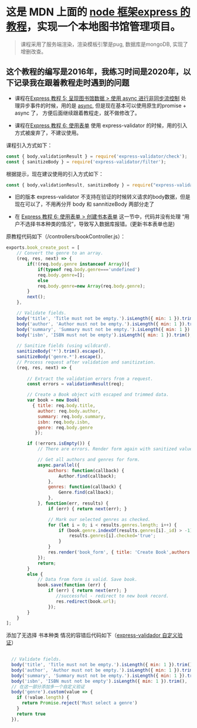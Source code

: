 # 这是 MDN 上面的 [node 框架express 的教程](https://developer.mozilla.org/zh-CN/docs/learn/Server-side/Express_Nodejs)，实现一个本地图书馆管理项目。
> 课程采用了服务端渲染，渲染模板引擎是pug, 数据库是mongoDB, 实现了增删改查。

## 这个教程的编写是2016年，我练习时间是2020年，以下记录我在跟着教程走时遇到的问题

- 课程在[Express 教程 5: 呈现图书馆数据 > 使用 async 进行非同步流控制](https://developer.mozilla.org/zh-CN/docs/Learn/Server-side/Express_Nodejs/Displaying_data/flow_control_using_async) 处理异步事件的时候，用的是 [async](https://caolan.github.io/async/v3/), 但是现在基本可以使用原生的promise + async 了， 方便后面继续跟着教程走，就不做修改了。

- 课程在[Express 教程 6: 使用表单](https://developer.mozilla.org/zh-CN/docs/Learn/Server-side/Express_Nodejs/forms) 使用 express-validator 的时候，用的引入方式被废弃了，不建议使用。

课程引入方式如下：
```js
const { body,validationResult } = require('express-validator/check');
const { sanitizeBody } = require('express-validator/filter');
```
根据提示，现在建议使用的引入方式如下：
```js
const { body,validationResult, sanitizeBody } = require("express-validator")
```

- 旧的版本 express-validator 不支持在验证的时候转义请求的body数据，但是现在可以了，不用再分开 body 和 sannitizeBody 两部分走了 

- 在 [Express 教程 6: 使用表单 > 创建书本表单](https://developer.mozilla.org/zh-CN/docs/Learn/Server-side/Express_Nodejs/forms/Create_book_form) 这一节中，代码并没有处理 “用户不选择书本种类的情况”，导致写入数据库报错。(更新书本表单也是)

原教程代码如下（/controllers/bookController.js）：
```js
exports.book_create_post = [
    // Convert the genre to an array.
    (req, res, next) => {
        if(!(req.body.genre instanceof Array)){
            if(typeof req.body.genre==='undefined')
            req.body.genre=[];
            else
            req.body.genre=new Array(req.body.genre);
        }
        next();
    },

    // Validate fields.
    body('title', 'Title must not be empty.').isLength({ min: 1 }).trim(),
    body('author', 'Author must not be empty.').isLength({ min: 1 }).trim(),
    body('summary', 'Summary must not be empty.').isLength({ min: 1 }).trim(),
    body('isbn', 'ISBN must not be empty').isLength({ min: 1 }).trim(),
  
    // Sanitize fields (using wildcard).
    sanitizeBody('*').trim().escape(),
    sanitizeBody('genre.*').escape(),
    // Process request after validation and sanitization.
    (req, res, next) => {
        
        // Extract the validation errors from a request.
        const errors = validationResult(req);

        // Create a Book object with escaped and trimmed data.
        var book = new Book(
          { title: req.body.title,
            author: req.body.author,
            summary: req.body.summary,
            isbn: req.body.isbn,
            genre: req.body.genre
           });

        if (!errors.isEmpty()) {
            // There are errors. Render form again with sanitized values/error messages.

            // Get all authors and genres for form.
            async.parallel({
                authors: function(callback) {
                    Author.find(callback);
                },
                genres: function(callback) {
                    Genre.find(callback);
                },
            }, function(err, results) {
                if (err) { return next(err); }

                // Mark our selected genres as checked.
                for (let i = 0; i < results.genres.length; i++) {
                    if (book.genre.indexOf(results.genres[i]._id) > -1) {
                        results.genres[i].checked='true';
                    }
                }
                res.render('book_form', { title: 'Create Book',authors:results.authors, genres:results.genres, book: book, errors: errors.array() });
            });
            return;
        }
        else {
            // Data from form is valid. Save book.
            book.save(function (err) {
                if (err) { return next(err); }
                   //successful - redirect to new book record.
                   res.redirect(book.url);
                });
        }
    }
];
```

添加了无选择 书本种类 情况的容错后代码如下（[express-validador 自定义验证](https://express-validator.github.io/docs/custom-validators-sanitizers.html)）
```js
  
  // Validate fields.
  body('title', 'Title must not be empty.').isLength({ min: 1 }).trim(),
  body('author', 'Author must not be empty.').isLength({ min: 1 }).trim(),
  body('summary', 'Summary must not be empty.').isLength({ min: 1 }).trim(),
  body('isbn', 'ISBN must not be empty').isLength({ min: 1 }).trim(),
  // 在这一部分添加多一个自定义验证
  body('genre').custom(value => {
    if (!value.length) {
      return Promise.reject('Must select a genre')
    } 
    return true
  }),
```